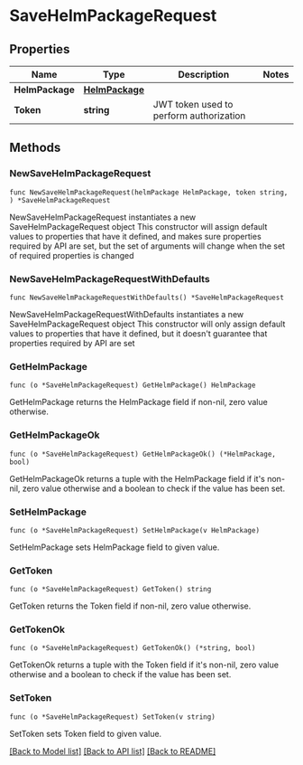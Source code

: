 # SaveHelmPackageRequest

## Properties

Name | Type | Description | Notes
------------ | ------------- | ------------- | -------------
**HelmPackage** | [**HelmPackage**](HelmPackage.md) |  | 
**Token** | **string** | JWT token used to perform authorization | 

## Methods

### NewSaveHelmPackageRequest

`func NewSaveHelmPackageRequest(helmPackage HelmPackage, token string, ) *SaveHelmPackageRequest`

NewSaveHelmPackageRequest instantiates a new SaveHelmPackageRequest object
This constructor will assign default values to properties that have it defined,
and makes sure properties required by API are set, but the set of arguments
will change when the set of required properties is changed

### NewSaveHelmPackageRequestWithDefaults

`func NewSaveHelmPackageRequestWithDefaults() *SaveHelmPackageRequest`

NewSaveHelmPackageRequestWithDefaults instantiates a new SaveHelmPackageRequest object
This constructor will only assign default values to properties that have it defined,
but it doesn't guarantee that properties required by API are set

### GetHelmPackage

`func (o *SaveHelmPackageRequest) GetHelmPackage() HelmPackage`

GetHelmPackage returns the HelmPackage field if non-nil, zero value otherwise.

### GetHelmPackageOk

`func (o *SaveHelmPackageRequest) GetHelmPackageOk() (*HelmPackage, bool)`

GetHelmPackageOk returns a tuple with the HelmPackage field if it's non-nil, zero value otherwise
and a boolean to check if the value has been set.

### SetHelmPackage

`func (o *SaveHelmPackageRequest) SetHelmPackage(v HelmPackage)`

SetHelmPackage sets HelmPackage field to given value.


### GetToken

`func (o *SaveHelmPackageRequest) GetToken() string`

GetToken returns the Token field if non-nil, zero value otherwise.

### GetTokenOk

`func (o *SaveHelmPackageRequest) GetTokenOk() (*string, bool)`

GetTokenOk returns a tuple with the Token field if it's non-nil, zero value otherwise
and a boolean to check if the value has been set.

### SetToken

`func (o *SaveHelmPackageRequest) SetToken(v string)`

SetToken sets Token field to given value.



[[Back to Model list]](../README.md#documentation-for-models) [[Back to API list]](../README.md#documentation-for-api-endpoints) [[Back to README]](../README.md)


